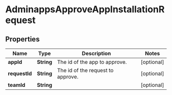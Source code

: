 

# AdminappsApproveAppInstallationRequest


## Properties

| Name | Type | Description | Notes |
|------------ | ------------- | ------------- | -------------|
|**appId** | **String** | The id of the app to approve. |  [optional] |
|**requestId** | **String** | The id of the request to approve. |  [optional] |
|**teamId** | **String** |  |  [optional] |



